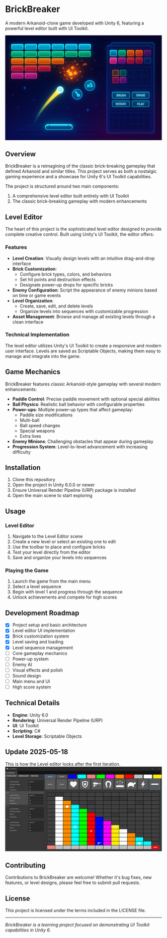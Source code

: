 # BrickBreaker

A modern Arkanoid-clone game developed with Unity 6, featuring a powerful level editor built with UI Toolkit.

![BrickBreaker](Images/BrickBreaker-hero-image.png)

## Overview

BrickBreaker is a reimagining of the classic brick-breaking gameplay that defined Arkanoid and similar titles. This project serves as both a nostalgic gaming experience and a showcase for Unity 6's UI Toolkit capabilities.

The project is structured around two main components:
1. A comprehensive level editor built entirely with UI Toolkit
2. The classic brick-breaking gameplay with modern enhancements

## Level Editor

The heart of this project is the sophisticated level editor designed to provide complete creative control. Built using Unity's UI Toolkit, the editor offers:

### Features

- **Level Creation**: Visually design levels with an intuitive drag-and-drop interface
- **Brick Customization**: 
  - Configure brick types, colors, and behaviors
  - Set hit points and destruction effects
  - Designate power-up drops for specific bricks
- **Enemy Configuration**: Script the appearance of enemy minions based on time or game events
- **Level Organization**: 
  - Create, save, edit, and delete levels
  - Organize levels into sequences with customizable progression
- **Asset Management**: Browse and manage all existing levels through a clean interface

### Technical Implementation

The level editor utilizes Unity's UI Toolkit to create a responsive and modern user interface. Levels are saved as Scriptable Objects, making them easy to manage and integrate into the game.

## Game Mechanics

BrickBreaker features classic Arkanoid-style gameplay with several modern enhancements:

- **Paddle Control**: Precise paddle movement with optional special abilities
- **Ball Physics**: Realistic ball behavior with configurable properties
- **Power-ups**: Multiple power-up types that affect gameplay:
  - Paddle size modifications
  - Multi-ball
  - Ball speed changes
  - Special weapons
  - Extra lives
- **Enemy Minions**: Challenging obstacles that appear during gameplay
- **Progression System**: Level-to-level advancement with increasing difficulty

## Installation

1. Clone this repository
2. Open the project in Unity 6.0.0 or newer
3. Ensure Universal Render Pipeline (URP) package is installed
4. Open the main scene to start exploring

## Usage

### Level Editor

1. Navigate to the Level Editor scene
2. Create a new level or select an existing one to edit
3. Use the toolbar to place and configure bricks
4. Test your level directly from the editor
5. Save and organize your levels into sequences

### Playing the Game

1. Launch the game from the main menu
2. Select a level sequence
3. Begin with level 1 and progress through the sequence
4. Unlock achievements and compete for high scores

## Development Roadmap

- [x] Project setup and basic architecture
- [x] Level editor UI implementation
- [x] Brick customization system
- [x] Level saving and loading
- [x] Level sequence management
- [ ] Core gameplay mechanics
- [ ] Power-up system
- [ ] Enemy AI
- [ ] Visual effects and polish
- [ ] Sound design
- [ ] Main menu and UI
- [ ] High score system

## Technical Details

- **Engine**: Unity 6.0
- **Rendering**: Universal Render Pipeline (URP)
- **UI**: UI Toolkit
- **Scripting**: C#
- **Level Storage**: Scriptable Objects

## Update 2025-05-18
This is how the Level editor looks after the first iteration.
![BrickBreaker](Images/Level-editor-20250518.png)

## Contributing

Contributions to BrickBreaker are welcome! Whether it's bug fixes, new features, or level designs, please feel free to submit pull requests.

## License

This project is licensed under the terms included in the LICENSE file.

---

*BrickBreaker is a learning project focused on demonstrating UI Toolkit capabilities in Unity 6.*
